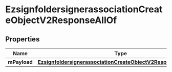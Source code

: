 

# EzsignfoldersignerassociationCreateObjectV2ResponseAllOf


## Properties

| Name | Type | Description | Notes |
|------------ | ------------- | ------------- | -------------|
|**mPayload** | [**EzsignfoldersignerassociationCreateObjectV2ResponseMPayload**](EzsignfoldersignerassociationCreateObjectV2ResponseMPayload.md) |  |  |



